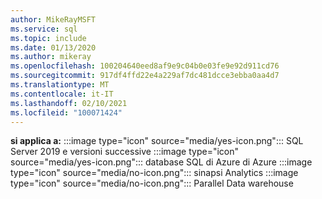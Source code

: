 ```yaml
---
author: MikeRayMSFT
ms.service: sql
ms.topic: include
ms.date: 01/13/2020
ms.author: mikeray
ms.openlocfilehash: 100204640eed8af9e9c04b0e03fe9e92d911cd76
ms.sourcegitcommit: 917df4ffd22e4a229af7dc481dcce3ebba0aa4d7
ms.translationtype: MT
ms.contentlocale: it-IT
ms.lasthandoff: 02/10/2021
ms.locfileid: "100071424"
---
```

<Token>**si applica a:** :::image type="icon" source="media/yes-icon.png"::: SQL Server 2019 e versioni successive :::image type="icon" source="media/yes-icon.png"::: database SQL di Azure di Azure :::image type="icon" source="media/no-icon.png"::: sinapsi Analytics :::image type="icon" source="media/no-icon.png"::: Parallel Data warehouse</Token>

